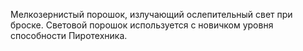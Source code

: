 Мелкозернистый порошок, излучающий ослепительный свет при броске. Световой порошок используется с новичком уровня способности Пиротехника.